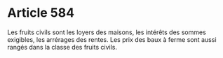# Article 584

Les fruits civils sont les loyers des maisons, les intérêts des sommes exigibles, les arrérages des rentes.   Les prix des baux à ferme sont aussi rangés dans la classe des fruits civils.